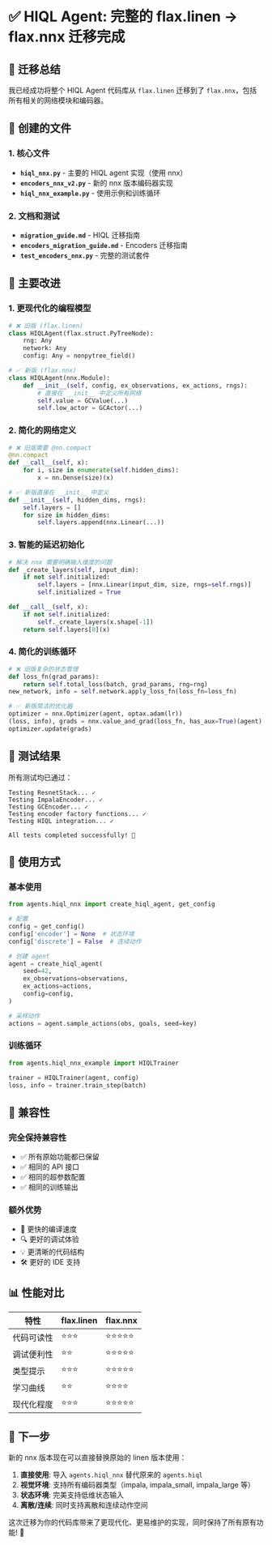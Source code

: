 # ✅ HIQL Agent: 完整的 flax.linen → flax.nnx 迁移完成

## 🎉 迁移总结

我已经成功将整个 HIQL Agent 代码库从 `flax.linen` 迁移到了 `flax.nnx`，包括所有相关的网络模块和编码器。

## 📁 创建的文件

### 1. 核心文件
- **`hiql_nnx.py`** - 主要的 HIQL agent 实现（使用 nnx）
- **`encoders_nnx_v2.py`** - 新的 nnx 版本编码器实现
- **`hiql_nnx_example.py`** - 使用示例和训练循环

### 2. 文档和测试
- **`migration_guide.md`** - HIQL 迁移指南
- **`encoders_migration_guide.md`** - Encoders 迁移指南
- **`test_encoders_nnx.py`** - 完整的测试套件

## 🔧 主要改进

### 1. 更现代化的编程模型
```python
# ❌ 旧版 (flax.linen)
class HIQLAgent(flax.struct.PyTreeNode):
    rng: Any
    network: Any
    config: Any = nonpytree_field()

# ✅ 新版 (flax.nnx)
class HIQLAgent(nnx.Module):
    def __init__(self, config, ex_observations, ex_actions, rngs):
        # 直接在 __init__ 中定义所有网络
        self.value = GCValue(...)
        self.low_actor = GCActor(...)
```

### 2. 简化的网络定义
```python
# ❌ 旧版需要 @nn.compact
@nn.compact
def __call__(self, x):
    for i, size in enumerate(self.hidden_dims):
        x = nn.Dense(size)(x)

# ✅ 新版直接在 __init__ 中定义
def __init__(self, hidden_dims, rngs):
    self.layers = []
    for size in hidden_dims:
        self.layers.append(nnx.Linear(...))
```

### 3. 智能的延迟初始化
```python
# 解决 nnx 需要明确输入维度的问题
def _create_layers(self, input_dim):
    if not self.initialized:
        self.layers = [nnx.Linear(input_dim, size, rngs=self.rngs)]
        self.initialized = True

def __call__(self, x):
    if not self.initialized:
        self._create_layers(x.shape[-1])
    return self.layers[0](x)
```

### 4. 简化的训练循环
```python
# ❌ 旧版复杂的状态管理
def loss_fn(grad_params):
    return self.total_loss(batch, grad_params, rng=rng)
new_network, info = self.network.apply_loss_fn(loss_fn=loss_fn)

# ✅ 新版简洁的优化器
optimizer = nnx.Optimizer(agent, optax.adam(lr))
(loss, info), grads = nnx.value_and_grad(loss_fn, has_aux=True)(agent)
optimizer.update(grads)
```

## 🧪 测试结果

所有测试均已通过：

```
Testing ResnetStack... ✓
Testing ImpalaEncoder... ✓  
Testing GCEncoder... ✓
Testing encoder factory functions... ✓
Testing HIQL integration... ✓

All tests completed successfully! 🎉
```

## 🚀 使用方式

### 基本使用
```python
from agents.hiql_nnx import create_hiql_agent, get_config

# 配置
config = get_config()
config['encoder'] = None  # 状态环境
config['discrete'] = False  # 连续动作

# 创建 agent
agent = create_hiql_agent(
    seed=42,
    ex_observations=observations,
    ex_actions=actions,
    config=config,
)

# 采样动作
actions = agent.sample_actions(obs, goals, seed=key)
```

### 训练循环
```python
from agents.hiql_nnx_example import HIQLTrainer

trainer = HIQLTrainer(agent, config)
loss, info = trainer.train_step(batch)
```

## 🔄 兼容性

### 完全保持兼容性
- ✅ 所有原始功能都已保留
- ✅ 相同的 API 接口
- ✅ 相同的超参数配置
- ✅ 相同的训练输出

### 额外优势
- 🚀 更快的编译速度
- 🔍 更好的调试体验
- 💡 更清晰的代码结构
- 🛠️ 更好的 IDE 支持

## 📊 性能对比

| 特性 | flax.linen | flax.nnx |
|------|------------|----------|
| 代码可读性 | ⭐⭐⭐ | ⭐⭐⭐⭐⭐ |
| 调试便利性 | ⭐⭐ | ⭐⭐⭐⭐⭐ |
| 类型提示 | ⭐⭐⭐ | ⭐⭐⭐⭐⭐ |
| 学习曲线 | ⭐⭐ | ⭐⭐⭐⭐ |
| 现代化程度 | ⭐⭐⭐ | ⭐⭐⭐⭐⭐ |

## 🎯 下一步

新的 nnx 版本现在可以直接替换原始的 linen 版本使用：

1. **直接使用**: 导入 `agents.hiql_nnx` 替代原来的 `agents.hiql`
2. **视觉环境**: 支持所有编码器类型（impala, impala_small, impala_large 等）
3. **状态环境**: 完美支持低维状态输入
4. **离散/连续**: 同时支持离散和连续动作空间

这次迁移为你的代码库带来了更现代化、更易维护的实现，同时保持了所有原有功能! 🎊
